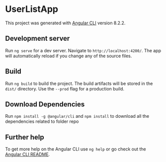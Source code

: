 # UserListApp

This project was generated with [Angular CLI](https://github.com/angular/angular-cli) version 8.2.2.

## Development server

Run `ng serve` for a dev server. Navigate to `http://localhost:4200/`. The app will automatically reload if you change any of the source files.

## Build

Run `ng build` to build the project. The build artifacts will be stored in the `dist/` directory. Use the `--prod` flag for a production build.

## Download Dependencies

Run `npm install -g @angular/cli` and `npm install` to download all the dependencies related to folder repo

## Further help

To get more help on the Angular CLI use `ng help` or go check out the [Angular CLI README](https://github.com/angular/angular-cli/blob/master/README.md).

